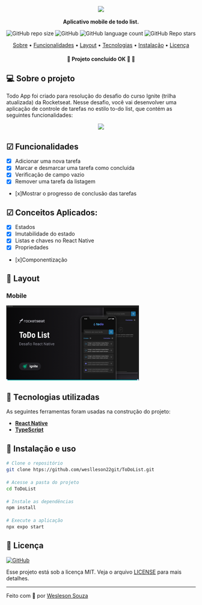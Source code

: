 <p align="center">
  <img width="20%" src="./src/assets/logo.svg" />
</p>

<p align="center">
    <strong>Aplicativo mobile de todo list.</strong>
</p>

<p align="center">
  <img alt="GitHub repo size" src="https://img.shields.io/github/repo-size/mateusabelli/ignite-todo-app">
  <img alt="GitHub" src="https://img.shields.io/github/license/mateusabelli/ignite-todo-app">
  <img alt="GitHub language count" src="https://img.shields.io/github/languages/count/mateusabelli/ignite-todo-app">
  <img alt="GitHub Repo stars" src="https://img.shields.io/github/stars/mateusabelli/ignite-todo-app?style=social">
</p>

<p align="center">
 <a href="#-sobre-o-projeto">Sobre</a> •
 <a href="#-funcionalidades">Funcionalidades</a> • 
 <a href="#-layout">Layout</a> • 
 <a href="#-tecnologias-utilizadas">Tecnologias</a> • 
 <a href="#-instalação-e-uso">Instalação</a> • 
 <a href="#-licença">Licença</a>
</p>

<h4 align="center"> 
	🚧  Projeto concluído OK 🚀 🚧
</h4>

## 💻 Sobre o projeto

Todo App foi criado para resolução do desafio do curso Ignite (trilha atualizada) da Rocketseat. Nesse desafio, você vai desenvolver uma aplicação de controle de tarefas no estilo to-do list, que contém as seguintes funcionalidades:

<p align="center">
  <img src=".github/app-preview.gif">
</p>


## ☑ Funcionalidades

- [x] Adicionar uma nova tarefa
- [x] Marcar e desmarcar uma tarefa como concluída
- [x] Verificação de campo vazio
- [x] Remover uma tarefa da listagem
- [x]Mostrar o progresso de conclusão das tarefas

## ☑ Conceitos Aplicados:
- [x] Estados
- [x] Imutabilidade do estado
- [x] Listas e chaves no React Native
- [x] Propriedades
- [x]Componentização


## 🎨 Layout

### Mobile

<p align="left">       
  <img src="https://raw.githubusercontent.com/weslleson22/Imagens-project/main/React-Native/TodoList.png" width="70%">
</p>

## 🔨 Tecnologias utilizadas

As seguintes ferramentas foram usadas na construção do projeto:

- **[React Native](https://docs.expo.dev/)**
- **[TypeScript](https://www.typescriptlang.org/)**




## 🚀 Instalação e uso

```bash
# Clone o repositório
git clone htps://github.com/weslleson22git/ToDoList.git

# Acesse a pasta do projeto
cd ToDoList

# Instale as dependências
npm install

# Execute a aplicação
npx expo start


```


## 📝 Licença

<a href="https://opensource.org/licenses/MIT">
    <img alt="GitHub" src="https://img.shields.io/github/license/mateusabelli/ignite-todo-app">
</a>

Esse projeto está sob a licença MIT. Veja o arquivo [LICENSE](./LICENSE.md) para mais detalhes.

---

Feito com 💜 por [Wesleson Souza](https://github.com/weslleson22)